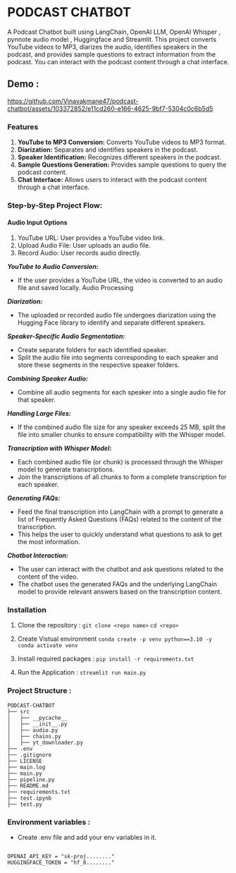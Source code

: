 # PODCAST CHATBOT
A Podcast Chatbot built using LangChain, OpenAI  LLM, OpenAI  Whisper , pynnote audio model , Huggingface  and Streamlit. This project converts YouTube videos to MP3, diarizes the audio, identifies speakers in the podcast, and provides sample questions to extract information from the podcast. You can interact with the podcast content through a chat interface.

## Demo : 
https://github.com/Vinayakmane47/podcast-chatbot/assets/103372852/e11cd260-e166-4625-9bf7-5304c0c6b5d5

### Features
1. **YouTube to MP3 Conversion:** Converts YouTube videos to MP3 format.
2. **Diarization:** Separates and identifies speakers in the podcast.
3. **Speaker Identification:** Recognizes different speakers in the podcast.
4. **Sample Questions Generation:** Provides sample questions to query the podcast content.
5. **Chat Interface:** Allows users to interact with the podcast content through a chat interface.

### Step-by-Step Project Flow: 

#### Audio Input Options
1. YouTube URL: User provides a YouTube video link.
2. Upload Audio File: User uploads an audio file.
3. Record Audio: User records audio directly.
   
***YouTube to Audio Conversion:*** 
- If the user provides a YouTube URL, the video is converted to an audio file and saved locally.
Audio Processing

***Diarization:*** 
- The uploaded or recorded audio file undergoes diarization using the Hugging Face library to identify and separate different speakers.

***Speaker-Specific Audio Segmentation:***
- Create separate folders for each identified speaker.
- Split the audio file into segments corresponding to each speaker and store these segments in the respective speaker folders.

***Combining Speaker Audio:*** 
- Combine all audio segments for each speaker into a single audio file for that speaker.

***Handling Large Files:*** 
- If the combined audio file size for any speaker exceeds 25 MB, split the file into smaller chunks to ensure compatibility with the Whisper model.

***Transcription with Whisper Model:***
- Each combined audio file (or chunk) is processed through the Whisper model to generate transcriptions.
- Join the transcriptions of all chunks to form a complete transcription for each speaker.

***Generating FAQs:*** 
- Feed the final transcription into LangChain with a prompt to generate a list of Frequently Asked Questions (FAQs) related to the content of the transcription.
- This helps the user to quickly understand what questions to ask to get the most information.

***Chatbot Interaction:***
- The user can interact with the chatbot and ask questions related to the content of the video.
- The chatbot uses the generated FAQs and the underlying LangChain model to provide relevant answers based on the transcription content.


### Installation 

1. Clone the repository :
   `git clone <repo name>`
   `cd <repo>`

2. Create Vistual environment
   `conda create -p venv python==3.10 -y`
   `conda activate venv`

3. Install required packages :
   `pip install -r requirements.txt`

4. Run the Application :
   `streamlit run main.py`

### Project Structure : 
```
PODCAST-CHATBOT
├── src
│   ├── __pycache__
│   ├── __init__.py
│   ├── audio.py
│   ├── chains.py
│   ├── yt_downloader.py
├── .env
├── .gitignore
├── LICENSE
├── main.log
├── main.py
├── pipeline.py
├── README.md
├── requirements.txt
├── test.ipynb
├── test.py

```

### Environment variables : 

- Create .env file and add your env variables in it.

```

OPENAI_API_KEY = "sk-proj........"
HUGGINGFACE_TOKEN = "hf_8........"
```


